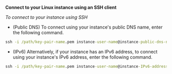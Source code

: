 **Connect to your Linux instance using an SSH client**


_To connect to your instance using SSH_

- (Public DNS) To connect using your instance's public DNS name, enter the following command.

```cmd
ssh -i /path/key-pair-name.pem instance-user-name@instance-public-dns-name
```

- (IPv6) Alternatively, if your instance has an IPv6 address, to connect using your instance's IPv6 address, enter the following command.

```cmd
ssh -i /path/key-pair-name.pem instance-user-name@instance-IPv6-address
```
